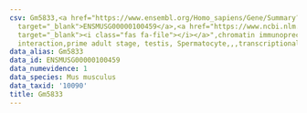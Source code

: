 ```yaml
---
csv: Gm5833,<a href="https://www.ensembl.org/Homo_sapiens/Gene/Summary?db=core;g=ENSMUSG00000100459"
  target="_blank">ENSMUSG00000100459</a>,<a href="https://www.ncbi.nlm.nih.gov/pubmed/25450459"
  target="_blank"><i class="fas fa-file"></i></a>",chromatin immunoprecipitation assay,direct
  interaction,prime adult stage, testis, Spermatocyte,,,transcriptional regulation,
data_alias: Gm5833
data_id: ENSMUSG00000100459
data_numevidence: 1
data_species: Mus musculus
data_taxid: '10090'
title: Gm5833
---
```

